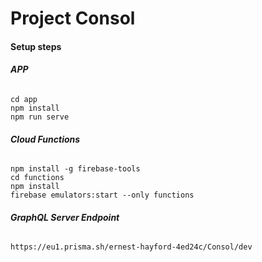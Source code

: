# **Project Consol**

#### **Setup steps**

###### **APP**
`cd app`<br/>
`npm install`<br/>
`npm run serve`
###### **Cloud Functions**
`npm install -g firebase-tools`<br/>
`cd functions`<br/>
`npm install`<br/>
`firebase emulators:start --only functions`<br/>

###### **GraphQL Server Endpoint**
`https://eu1.prisma.sh/ernest-hayford-4ed24c/Consol/dev`